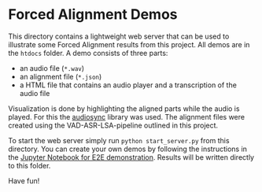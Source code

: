 # Forced Alignment Demos

This directory contains a lightweight web server that can be used to illustrate some Forced Alignment results from this project. All demos are in the `htdocs` folder. A demo consists of three parts:

- an audio file (`*.wav`)
- an alignment file (`*.json`)
- a HTML file that contains an audio player and a transcription of the audio file

Visualization is done by highlighting the aligned parts while the audio is played. For this the [audiosync](https://github.com/johndyer/audiosync) library was used. The alignment files were created using the VAD-ASR-LSA-pipeline outlined in this project.

To start the web server simply run `python start_server.py` from this directory. You can create your own demos by following the instructions in the [Jupyter Notebook for E2E demonstration](../src/06_e2e.ipynb). Results will be written directly to this folder.

Have fun!